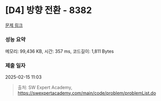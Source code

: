 # [D4] 방향 전환 - 8382 

[문제 링크](https://swexpertacademy.com/main/code/problem/problemDetail.do?contestProbId=AWyNQrCahHcDFAVP) 

### 성능 요약

메모리: 99,436 KB, 시간: 357 ms, 코드길이: 1,811 Bytes

### 제출 일자

2025-02-15 11:03



> 출처: SW Expert Academy, https://swexpertacademy.com/main/code/problem/problemList.do